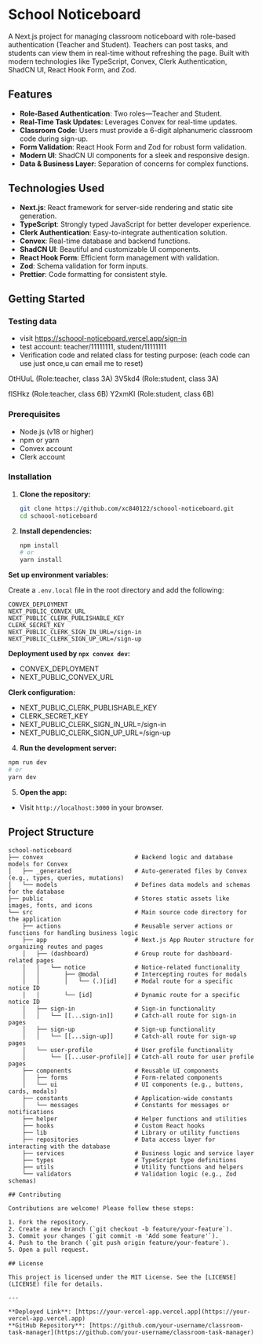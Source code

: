 # School Noticeboard

A Next.js project for managing classroom noticeboard with role-based authentication (Teacher and Student). Teachers can post tasks, and students can view them in real-time without refreshing the page. Built with modern technologies like TypeScript, Convex, Clerk Authentication, ShadCN UI, React Hook Form, and Zod.

## Features

- **Role-Based Authentication**: Two roles—Teacher and Student.
- **Real-Time Task Updates**: Leverages Convex for real-time updates.
- **Classroom Code**: Users must provide a 6-digit alphanumeric classroom code during sign-up.
- **Form Validation**: React Hook Form and Zod for robust form validation.
- **Modern UI**: ShadCN UI components for a sleek and responsive design.
- **Data & Business Layer**: Separation of concerns for complex functions.

## Technologies Used

- **Next.js**: React framework for server-side rendering and static site generation.
- **TypeScript**: Strongly typed JavaScript for better developer experience.
- **Clerk Authentication**: Easy-to-integrate authentication solution.
- **Convex**: Real-time database and backend functions.
- **ShadCN UI**: Beautiful and customizable UI components.
- **React Hook Form**: Efficient form management with validation.
- **Zod**: Schema validation for form inputs.
- **Prettier**: Code formatting for consistent style.

## Getting Started

### Testing data

- visit https://schoool-noticeboard.vercel.app/sign-in
- test account: teacher/11111111, student/11111111
- Verification code and related class for testing purpose: (each code can use just once,u can email me to reset)

OtHUuL (Role:teacher, class 3A)
3V5kd4 (Role:student, class 3A)

fISHkz (Role:teacher, class 6B)
Y2xmKI (Role:student, class 6B)

### Prerequisites

- Node.js (v18 or higher)
- npm or yarn
- Convex account
- Clerk account

### Installation

1. **Clone the repository:**

   ```bash
   git clone https://github.com/xc840122/schoool-noticeboard.git
   cd schoool-noticeboard
   ```

2. **Install dependencies:**

   ```bash
   npm install
   # or
   yarn install
   ```

**Set up environment variables:**

Create a `.env.local` file in the root directory and add the following:

```
CONVEX_DEPLOYMENT
NEXT_PUBLIC_CONVEX_URL
NEXT_PUBLIC_CLERK_PUBLISHABLE_KEY
CLERK_SECRET_KEY
NEXT_PUBLIC_CLERK_SIGN_IN_URL=/sign-in
NEXT_PUBLIC_CLERK_SIGN_UP_URL=/sign-up
```

**Deployment used by `npx convex dev`:**

- CONVEX_DEPLOYMENT
- NEXT_PUBLIC_CONVEX_URL

**Clerk configuration:**

- NEXT_PUBLIC_CLERK_PUBLISHABLE_KEY
- CLERK_SECRET_KEY
- NEXT_PUBLIC_CLERK_SIGN_IN_URL=/sign-in
- NEXT_PUBLIC_CLERK_SIGN_UP_URL=/sign-up

4. **Run the development server:**

```bash
npm run dev
# or
yarn dev
```

5. **Open the app:**

- Visit `http://localhost:3000` in your browser.

## Project Structure

```
school-noticeboard
├── convex                          # Backend logic and database models for Convex
│   ├── _generated                  # Auto-generated files by Convex (e.g., types, queries, mutations)
│   └── models                      # Defines data models and schemas for the database
├── public                          # Stores static assets like images, fonts, and icons
└── src                             # Main source code directory for the application
    ├── actions                     # Reusable server actions or functions for handling business logic
    ├── app                         # Next.js App Router structure for organizing routes and pages
    │   ├── (dashboard)             # Group route for dashboard-related pages
    │   │   └── notice              # Notice-related functionality
    │   │       ├── @modal          # Intercepting routes for modals
    │   │       │   └── (.)[id]     # Modal route for a specific notice ID
    │   │       └── [id]            # Dynamic route for a specific notice ID
    │   ├── sign-in                 # Sign-in functionality
    │   │   └── [[...sign-in]]      # Catch-all route for sign-in pages
    │   ├── sign-up                 # Sign-up functionality
    │   │   └── [[...sign-up]]      # Catch-all route for sign-up pages
    │   └── user-profile            # User profile functionality
    │       └── [[...user-profile]] # Catch-all route for user profile pages
    ├── components                  # Reusable UI components
    │   ├── forms                   # Form-related components
    │   └── ui                      # UI components (e.g., buttons, cards, modals)
    ├── constants                   # Application-wide constants
    │   └── messages                # Constants for messages or notifications
    ├── helper                      # Helper functions and utilities
    ├── hooks                       # Custom React hooks
    ├── lib                         # Library or utility functions
    ├── repositories                # Data access layer for interacting with the database
    ├── services                    # Business logic and service layer
    ├── types                       # TypeScript type definitions
    ├── utils                       # Utility functions and helpers
    └── validators                  # Validation logic (e.g., Zod schemas)

## Contributing

Contributions are welcome! Please follow these steps:

1. Fork the repository.
2. Create a new branch (`git checkout -b feature/your-feature`).
3. Commit your changes (`git commit -m 'Add some feature'`).
4. Push to the branch (`git push origin feature/your-feature`).
5. Open a pull request.

## License

This project is licensed under the MIT License. See the [LICENSE](LICENSE) file for details.

---

**Deployed Link**: [https://your-vercel-app.vercel.app](https://your-vercel-app.vercel.app)
**GitHub Repository**: [https://github.com/your-username/classroom-task-manager](https://github.com/your-username/classroom-task-manager)
```
